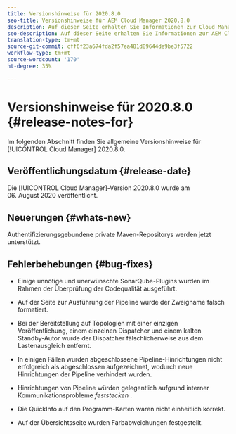 ```yaml
---
title: Versionshinweise für 2020.8.0
seo-title: Versionshinweise für AEM Cloud Manager 2020.8.0
description: Auf dieser Seite erhalten Sie Informationen zur Cloud Manager-Version 2020.8.0.
seo-description: Auf dieser Seite erhalten Sie Informationen zur AEM Cloud Manager-Version 2020.8.0.
translation-type: tm+mt
source-git-commit: cff6f23a674fda2f57ea481d89644de9be3f5722
workflow-type: tm+mt
source-wordcount: '170'
ht-degree: 35%

---
```


# Versionshinweise für 2020.8.0 {#release-notes-for}

Im folgenden Abschnitt finden Sie allgemeine Versionshinweise für [!UICONTROL Cloud Manager] 2020.8.0.

## Veröffentlichungsdatum {#release-date}

Die [!UICONTROL Cloud Manager]-Version 2020.8.0 wurde am 06. August 2020 veröffentlicht.

## Neuerungen {#whats-new}

Authentifizierungsgebundene private Maven-Repositorys werden jetzt unterstützt.

## Fehlerbehebungen {#bug-fixes}

* Einige unnötige und unerwünschte SonarQube-Plugins wurden im Rahmen der Überprüfung der Codequalität ausgeführt.

* Auf der Seite zur Ausführung der Pipeline wurde der Zweigname falsch formatiert.

* Bei der Bereitstellung auf Topologien mit einer einzigen Veröffentlichung, einem einzelnen Dispatcher und einem kalten Standby-Autor wurde der Dispatcher fälschlicherweise aus dem Lastenausgleich entfernt.

* In einigen Fällen wurden abgeschlossene Pipeline-Hinrichtungen nicht erfolgreich als abgeschlossen aufgezeichnet, wodurch neue Hinrichtungen der Pipeline verhindert wurden.

* Hinrichtungen von Pipeline würden gelegentlich aufgrund interner Kommunikationsprobleme *feststecken* .

* Die QuickInfo auf den Programm-Karten waren nicht einheitlich korrekt.

* Auf der Übersichtsseite wurden Farbabweichungen festgestellt.

